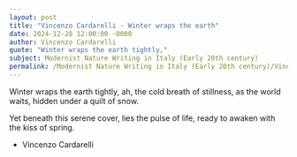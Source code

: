 ```yaml
---
layout: post
title: "Vincenzo Cardarelli - Winter wraps the earth"
date: 2024-12-28 12:00:00 -0000
author: Vincenzo Cardarelli
quote: "Winter wraps the earth tightly,"
subject: Modernist Nature Writing in Italy (Early 20th century)
permalink: /Modernist Nature Writing in Italy (Early 20th century)/Vincenzo Cardarelli/Vincenzo Cardarelli - Winter wraps the earth
---
```


Winter wraps the earth tightly,
ah, the cold breath of stillness,
as the world waits,
hidden under a quilt of snow.

Yet beneath this serene cover,
lies the pulse of life,
ready to awaken
with the kiss of spring.

- Vincenzo Cardarelli
